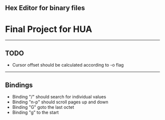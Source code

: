 ## Hex Editor for binary files

# Final Project for HUA 
---
## TODO

- Cursor offset should be calculated according to -o flag 

---
## Bindings

- Binding "/" should search for individual values
- Binding "n-p" should scroll pages up and down
- Binding "G" goto the last octet
- Binding "g" to the start

